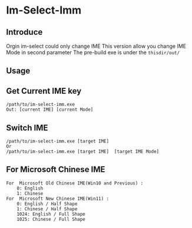 # Im-Select-Imm

## Introduce 
Orgin im-select could only change IME 
This version allow you change IME Mode in second parameter
The pre-build exe is under the `thisdir/out/`

## Usage 

## Get Current IME key

```shell
/path/to/im-select-imm.exe
Out: [current IME] [current Mode]
```

## Switch IME

```shell
/path/to/im-select-imm.exe [target IME]  
Or
/path/to/im-select-imm.exe [target IME]  [target IME Mode]
```

## For Microsoft Chinese IME
```
For  Microsoft Old Chinese IME(Win10 and Previous) :
    0: English
    1: Chinese
For  Microsoft New Chinese IME(Win11) :
    0: English / Half Shape
    1: Chinese / Half Shape
    1024: English / Full Shape 
    1025: Chinese / Full Shape
```
